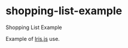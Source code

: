 shopping-list-example
=====================

Shopping List Example

Example of [Iris.js](https://github.com/iris-js/iris) use.
